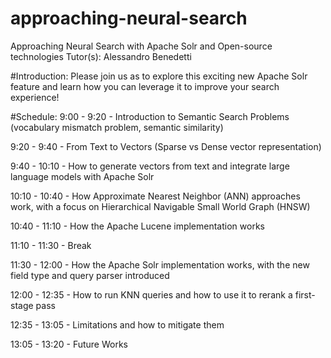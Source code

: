 # approaching-neural-search
Approaching Neural Search with Apache Solr and Open-source technologies 
Tutor(s): Alessandro Benedetti

#Introduction:
Please join us as to explore this exciting new Apache Solr feature and learn how you can leverage it to improve your search experience!

#Schedule:
9:00 - 9:20 - Introduction to Semantic Search Problems (vocabulary mismatch problem, semantic similarity)

9:20 - 9:40 - From Text to Vectors (Sparse vs Dense vector representation)

9:40 - 10:10 - How to generate vectors from text and integrate large language models with Apache Solr

10:10 - 10:40 - How Approximate Nearest Neighbor (ANN) approaches work, with a focus on Hierarchical Navigable Small World Graph (HNSW)

10:40 - 11:10 - How the Apache Lucene implementation works

11:10 - 11:30 - Break

11:30 - 12:00 - How the Apache Solr implementation works, with the new field type and query parser introduced

12:00 - 12:35 - How to run KNN queries and how to use it to rerank a first-stage pass

12:35 - 13:05 - Limitations and how to mitigate them

13:05 - 13:20 - Future Works


